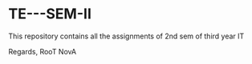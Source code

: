# TE---SEM-II
This repository contains all the assignments of 2nd sem of third year IT

Regards, 
RooT NovA
